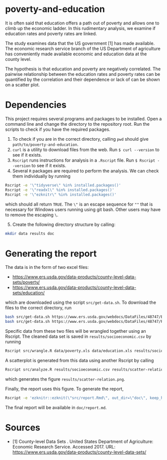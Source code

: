 # poverty-and-education

It is often said that education offers a path out of poverty and allows one to climb up the economic ladder. In this rudimentary analysis, we examine if education rates and poverty rates are linked.

The study examines data that the US government [1] has made available. The economic research service branch of the US Department of agriculture has conveniently made available economic and education data at the county level.

The hypothesis is that education and poverty are negatively correlated. The pairwise relationship between the education rates and poverty rates can be quantified by the correlation and their dependence or lack of can be shown on a scatter plot.


# Dependencies
This project requires several programs and packages to be installed. Open a command line and change the directory to the repository root. Run the scripts to check if you have the required packages.

1. To check if you are in the correct directory, calling `pwd` should give `path/to/poverty-and-education`.
2. `curl` is a utility to download files from the web. Run `$ curl --version` to see if it exists.
3. `Rscript` runs instructions for analysis in a `.Rscript` file. Run `$ Rscript --version` to see if it exists.
4. Several `R` packages are required to perform the analysis. We can check them individually by running
```bash
Rscript -e '\"tidyverse\" %in% installed.packages()'
Rscript -e '\"readxl\" %in% installed.packages()'
Rscript -e '\"ezknitr\" %in% installed.packages()'
```
which should all return `TRUE`. The `\"` is an escape sequence for `""` that is necessary for Windows users running using git bash. Other users may have to remove the escaping `\`.

5. Create the following directory structure by calling:
```bash
mkdir data results doc
```


# Generating the report

The data is in the form of two excel files:
  * https://www.ers.usda.gov/data-products/county-level-data-sets/poverty/
  * https://www.ers.usda.gov/data-products/county-level-data-sets/education/

which are downloaded using the script `src/get-data.sh`. To download the files to the correct directory, run
```bash
bash src/get-data.sh https://www.ers.usda.gov/webdocs/DataFiles/48747/Education.xls?v=42762 data/education.xls
bash src/get-data.sh https://www.ers.usda.gov/webdocs/DataFiles/48747/PovertyEstimates.xls?v=42762 data/poverty.xls
```

Specific data from these two files will be wrangled together using an Rscript. The cleaned data set is saved in `results/socioeconomic.csv` by running
```bash
Rscript src/wrangle.R data/poverty.xls data/education.xls results/socioeconomic.csv
```

A scatterplot is generated from this data using another Rscript by calling
```bash
Rscript src/analyze.R results/socioeconomic.csv results/scatter-relation.png
```
which generates the figure `results/scatter-relation.png`.

Finally, the report uses this figure. To generate the report,
```bash
Rscript -e 'ezknitr::ezknit(\"src/report.Rmd\", out_dir=\"doc\", keep_html = FALSE)'
```

The final report will be available in `doc/report.md`.


# Sources
* [1] County-level Data Sets . United States Department of Agriculture: Economic Research Service. Accessed 2017. URL: https://www.ers.usda.gov/data-products/county-level-data-sets/
